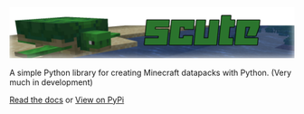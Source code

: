 ![Title](/assets/title.png)

A simple Python library for creating Minecraft datapacks with Python. (Very much in development)

[Read the docs](https://t0rnato.github.io/scute)
or
[View on PyPi](https://pypi.org/project/scutemc/)
